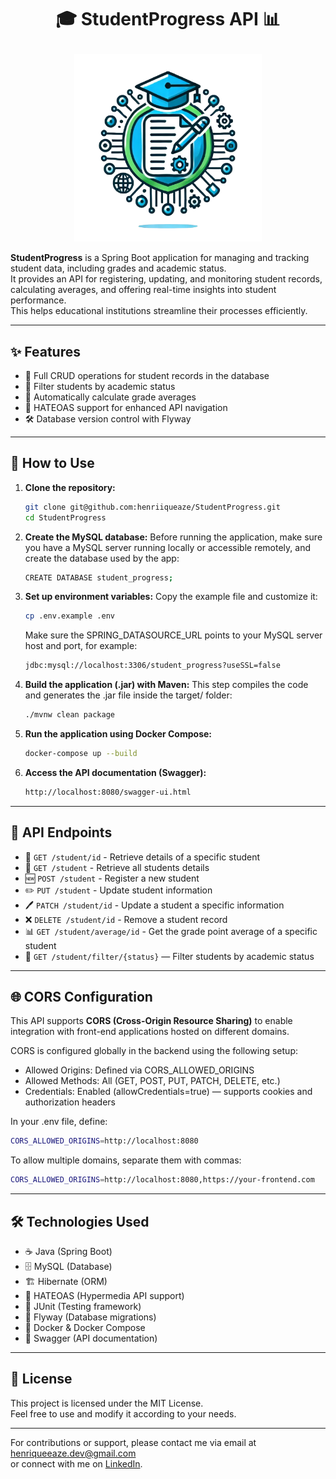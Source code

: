 # <p align="center">🎓 StudentProgress API 📊</p>
<p align="center">
  <img src="assets/images/Logo%20StudentProgress.png" alt="StudentProgress Logo" width="300">
</p>

**StudentProgress** is a Spring Boot application for managing and tracking student data, including grades and academic status.  
It provides an API for registering, updating, and monitoring student records, calculating averages, and offering real-time insights into student performance.  
This helps educational institutions streamline their processes efficiently.

---

## ✨ Features
- 📌 Full CRUD operations for student records in the database
- 🎯 Filter students by academic status
- 🧮 Automatically calculate grade averages
- 🔗 HATEOAS support for enhanced API navigation
- 🛠️ Database version control with Flyway

---

## 🚀 How to Use

1. **Clone the repository:**
   ```bash
   git clone git@github.com:henriiqueaze/StudentProgress.git
   cd StudentProgress
   ```

2. **Create the MySQL database:**
   Before running the application, make sure you have a MySQL server running locally or accessible remotely, 
   and create the database used by the app:
   ```bash
   CREATE DATABASE student_progress;
   ```

3. **Set up environment variables:**
   Copy the example file and customize it:
   ```bash
   cp .env.example .env
   ```
   Make sure the SPRING_DATASOURCE_URL points to your MySQL server host and port, for example:
   ```bash
   jdbc:mysql://localhost:3306/student_progress?useSSL=false
   ```

4. **Build the application (.jar) with Maven:**
   This step compiles the code and generates the .jar file inside the target/ folder:
   ```bash
   ./mvnw clean package
   ```

5. **Run the application using Docker Compose:**
   ```bash
   docker-compose up --build
   ```

6. **Access the API documentation (Swagger):**
   ```bash
   http://localhost:8080/swagger-ui.html
   ```

---

## 🔗 API Endpoints
- 📄 `GET /student/id` - Retrieve details of a specific student
- 📝 `GET /student` - Retrieve all students details  
- 🆕 `POST /student` - Register a new student  
- ✏️ `PUT /student` - Update student information  
- 🖊️ `PATCH /student/id` - Update a student a specific information
- ❌ `DELETE /student/id` - Remove a student record  
- 📊 `GET /student/average/id` - Get the grade point average of a specific student
- 🧮 `GET /student/filter/{status}` — Filter students by academic status

---

## 🌐 CORS Configuration

This API supports **CORS (Cross-Origin Resource Sharing)** to enable integration with front-end applications hosted on different domains.

CORS is configured globally in the backend using the following setup:
- Allowed Origins: Defined via CORS_ALLOWED_ORIGINS
- Allowed Methods: All (GET, POST, PUT, PATCH, DELETE, etc.)
- Credentials: Enabled (allowCredentials=true) — supports cookies and authorization headers

In your .env file, define:
```bash
CORS_ALLOWED_ORIGINS=http://localhost:8080
   ```

To allow multiple domains, separate them with commas:
```bash
CORS_ALLOWED_ORIGINS=http://localhost:8080,https://your-frontend.com
   ```

---

## 🛠️ Technologies Used
- ☕ Java (Spring Boot)  
- 🗄️ MySQL (Database)  
- 🏗️ Hibernate (ORM)  
- 🔗 HATEOAS (Hypermedia API support)  
- 🧪 JUnit (Testing framework) 
- 📂 Flyway (Database migrations)  
- 🐳 Docker & Docker Compose  
- 📑 Swagger (API documentation)  

---

## 📜 License
This project is licensed under the MIT License.  
Feel free to use and modify it according to your needs.

---

For contributions or support, please contact me via email at [henriqueeaze.dev@gmail.com](mailto:henriqueeaze.dev@gmail.com)  
or connect with me on [LinkedIn](https://www.linkedin.com/in/henrique-azevedo-b2195b2b0/).
